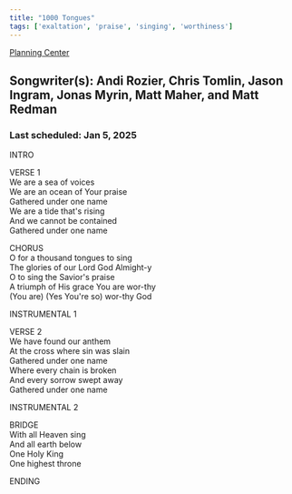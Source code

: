 ```yaml
---
title: "1000 Tongues"
tags: ['exaltation', 'praise', 'singing', 'worthiness']
---
```


[Planning Center](https://services.planningcenteronline.com/songs/13283803)

## Songwriter(s): Andi Rozier, Chris Tomlin, Jason Ingram, Jonas Myrin, Matt Maher, and Matt Redman
### Last scheduled: Jan 5, 2025          

INTRO  
  
VERSE 1  
We are a sea of voices  
We are an ocean of Your praise  
Gathered under one name  
We are a tide that's rising  
And we cannot be contained  
Gathered under one name  
  
CHORUS  
O for a thousand tongues to sing  
The glories of our Lord God Almight-y  
O to sing the Savior's praise  
A triumph of His grace You are wor-thy  
(You are) (Yes You're so) wor-thy God  
  
INSTRUMENTAL 1  
  
  
VERSE 2  
We have found our anthem  
At the cross where sin was slain  
Gathered under one name  
Where every chain is broken  
And every sorrow swept away  
Gathered under one name  
  
INSTRUMENTAL 2  
  
BRIDGE  
With all Heaven sing  
And all earth below  
One Holy King  
One highest throne  
  
ENDING
